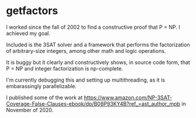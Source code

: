 # getfactors

I worked since the fall of 2002 to find a constructive proof that P = NP. I achieved my goal.

Included is the 3SAT solver and a framework that performs the factorization of arbitrary-size integers, among other math and logic operations.

It is buggy but it clearly and constructively shows, in source code form, that P = NP and integer factorization is np-complete.

I'm currently debugging this and setting up multithreading, as it is embarassingly parallelizable.

I published some of the work at https://www.amazon.com/NP-3SAT-Coverage-False-Clauses-ebook/dp/B08P93KY4B?ref_=ast_author_mpb in November of 2020.
